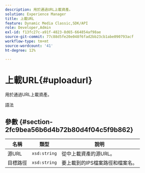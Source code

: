 ```yaml
---
description: 用於通過URL上載資產。
solution: Experience Manager
title: 上載URL
feature: Dynamic Media Classic,SDK/API
role: Developer,Admin
exl-id: f13fc27c-a91f-4823-8d65-664854af98ae
source-git-commit: 77c88d5fe20e048f6fad2bb23cb1abe090793acf
workflow-type: tm+mt
source-wordcount: '41'
ht-degree: 12%

---
```


# 上載URL{#uploadurl}

用於通過URL上載資產。

語法

## 參數 {#section-2fc9bea56b6d4b72b80d4f04c5f9b862}

| 名稱 | 類型 | 說明 |
|---|---|---|
| 源URL | `xsd:string` | 從中上載資產的源URL。 |
| 目標路徑 | `xsd:string` | 要上載到的IPS檔案路徑和檔案名。 |
